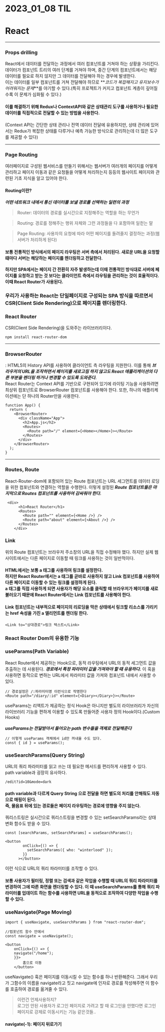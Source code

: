 # 2023_01_08 TIL

# React

---

### Props drilling

React에서 데이터를 전달하는 과정에서 여러 컴포넌트를 거쳐야 하는 상황을 가리킨다. 데이터가 컴포넌트 트리의 여러 단계를 거쳐야 하며, 중간 단계의 컴포넌트에서는 해당 데이터를 필요로 하지 않지만 그 데이터를 전달해야 하는 경우에 발생한다.<br>이는 데이터를 일부 컴포넌트를 거쳐 전달해야 하므로 **_코드가 복잡해지고 유지보수가 어려워지는 문제_**를 야기할 수 있다.(특히 프로젝트가 커지고 컴포넌트 계층이 깊어질수록 이 문제가 심화될 수 있다.)

#### 이를 해결하기 위해 Redux나 ContextAPI와 같은 상태관리 도구를 사용하거나 필요한 데이터를 직접적으로 전달할 수 있는 방법을 사용한다.

(Context API는 간단한 상태 관리나 전역 데이터 전달에 유용하지만, 상태 관리에 있어서는 Redux가 복잡한 상태를 다루거나 예측 가능한 방식으로 관리하는데 더 많은 도구를 제공할 수 있다)<br>

---

### Page Routing

여러페이지로 구성된 웹서비스를 만들기 위해서는 웹서버가 여러개의 페이지를 어떻게 관리하고 페이지 이동과 같은 요청들을 어떻게 처리하는지 등등의 웹사이트 페이지와 관련된 기초 지식을 알고 있어야 한다.

#### Routing이란?

**_어떤 네트워크 내에서 통신 데이터를 보낼 경로를 선택하는 일련의 과정_**

> Router: 데이터의 경로를 실시간으로 지정해주는 역할을 하는 무언가

> Routing: 경로를 정해주는 행위 자체와 그런 과정들을 다 포함하여 일컫는 말

> Page Routing: 사용자의 요청에 따라 어떤 페이지를 돌려줄지 결정하는 과정(웹 서버가 처리하게 된다)

#### 보통 전통적인 방식에서의 페이지 라우팅은 서버 측에서 처리된다. 새로운 URL을 요청할 떄마다 서버는 해당하는 페이지를 렌더링하고 전달한다.<br><br>하지만 SPA에서는 페이지 간 전환히 자주 발생하는데 이때 전통적인 방식대로 서버에 페이지를 요청하고 받는 것 보다는 클라이언트 측에서 라우팅을 관리하는 것이 효율적이다. 이때 React Router가 사용된다.

### 우리가 사용하는 React는 단일페이지로 구성되는 SPA 방식을 따르면서 CSR(Client Side Rendering)으로 페이지를 렌더링한다.

### React Router

CSR(Client Side Rendering)을 도와주는 라이브러리이다.

```
npm install react-router-dom
```

---

### BrowserRouter

: HTML5의 History API를 사용하여 클라이언트 측 라우팅을 지원한다. 이를 통해 **_브라우저의 URL을 조작하면서 페이지를 새로고침 하지 않고도 React 애플리케이션의 다른 부분을 렌더링 하거나 변경할 수 있도록 도와준다._**<br>React Router는 Context API를 기반으로 구현되어 있기에 라이팅 기능을 사용하려면 최상위 컴포넌트로 BrowserRouter 컴포넌트를 사용해야 한다. 또한, 하나의 애플리케이션에는 단 하나의 Router만을 사용한다. <br>

```JSX
function App() {
  return (
    <BrowserRouter>
      <div className="App">
        <h2>App.js</h2>
        <Routes>
          <Route path="/" element={<Home></Home>}></Route>
        </Routes>
      </div>
    </BrowserRouter>
  );
}
```

---

### Routes, Route

React-Router-dom에 포함되어 있는 Route 컴포넌트는 URL 세그먼트를 데이터 로딩을 위한 컴포넌트와 연결하는 역할을 수행한다. 이렇게 설정된 **_Route 컴포넌트들은 마지막으로 Routes 컴포넌트를 사용하여 감싸줘야 한다._**<br>

```JSX
 <div>
      <h1>React Router</h1>
      <Routes>
        <Route path="" element={<Home />} />
        <Route path="about" element={<About />} />
      </Routes>
    </div>
```

### Link

위의 Route 컴포넌트는 브라우저 주소창의 URL을 직접 수정해야 했다. 하지만 실제 웹 사이트에서는 다른 페이지로 이동할 때 링크를 사용하는 것이 일반적이다.

#### HTML에서는 보통 a 태그를 사용하여 링크를 설정한다.<br>하지만 React Router에서는 a 태그를 곧바로 사용하지 않고 Link 컴포넌트를 사용하여 다른 페이지로 이동할 수 있는 링크를 설정하게 된다.<br>a 태그를 직접 사용하게 되면 사용자가 해당 요소를 클릭할 때 브라우저가 페이지를 새로 불러오기 때문에 React Router에서는 Link 컴포넌트를 사용해야 한다.

#### Link 컴포넌트는 내부적으로 페이지의 리로딩을 막은 상태에서 링크할 리소스를 가리키는 href 속성을 가진 a 엘리먼트를 렌더링 한다.

```JSX
<Link to="상대경로">링크 텍스트</Link>
```

### React Router Dom의 유용한 기능

### useParams(Path Variable)

React Router에서 제공하는 Hook으로, 동적 라우팅에서 URL의 동적 세그먼트 값을 추출하는 데 사용된다. **_경로에서 특정 파라미터 값을 가져와야 할 때 유용하다._** 이 훅을 사용하면 동적으로 변하는 URL에서 파라미터 값을 가져와 컴포넌트 내에서 사용할 수 있다.

```JSX
// 경로설정은 /:파라미터명 이런식으로 작명한다
<Route path="/diary/:id" element={<Diary></Diary>}></Route>
```

useParams는 리액트가 제공하는 정식 Hook은 아니지만 별도의 라이브러리가 자신의 라이브러리 기능을 편하게 이용할 수 있도록 만들어준 사용자 정의 Hook이다.(Custom Hooks)<br><br>
**_useParams는 전달받아서 들어오는 path 변수들을 객체로 전달해준다_**

```JSX
// 이렇게 useParams 객체에서 id만 꺼내올 수도 있다.
const { id } = useParams();
```

### useSearchParams(Query String)

URL의 쿼리 파라미터를 읽고 쓰는 데 필요한 메서드를 편리하게 사용할 수 있다.<br>
path variable과 굉장히 유사하다.

```
/edit?id=10&mode=dark
```

#### path variable과 다르게 Query String 으로 전달을 하면 별도의 처리를 안해줘도 자동으로 매핑이 된다.<br>즉, 물음표 뒤에 있는 경로들은 페이지 라우팅하는 경로에 영향을 주지 않는다.

쿼리스트링은 실시간으로 쿼리스트링을 변경할 수 있는 setSearchParams라는 상태변화 함수도 받을 수 있다.

```JSX
const [searchParams, setSearchParams] = useSearchParams();

<button
        onClick={() => {
          setSearchParams({ who: "winterlood" });
        }}
      ></button>
```

이런 식으로 URL의 쿼리 파라미터를 조작할 수 있다.

#### 보통 사용자가 필터링, 정렬 또는 검색과 같은 작업을 수행할 때 URL의 쿼리 파라미터를 변경하여 그에 따른 화면을 렌더링할 수 있다. 이 때 useSearchParams를 통해 쿼리 파라미터를 업데이트 하는 함수를 사용하면 URL을 동적으로 조작하여 다양한 작업을 수행할 수 있다.

### useNavigate(Page Moving)

```JSX
import { useNavigate, useSearchParams } from "react-router-dom";

//컴포넌트 함수 안에서
const navigate = useNavigate();

<button
    onClick={() => {
    navigate("/home");
    }}>
        홈으로 이동
    </button>
```

useNavigate() 훅은 페이지를 이동시킬 수 있는 함수를 하나 반환해준다. 그래서 우리가 그함수의 이름을 navigate라고 짓고 navigate에 인자로 경로를 작성해주면 이 함수를 호출하여 경로를 옮겨줄 수 있다.<br>

> 이런건 언제사용하지?<br>로그인 안된 사용자가 로그인 페이지로 가려고 할 때 로그인을 안했다면 로그인 페이지로 강제로 이동시키는 기능 같은것들..

#### navigate(-1): 페이지 뒤로가기
